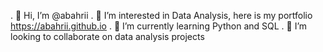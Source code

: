 
.  👋 Hi, I’m @abahrii
.  👀 I’m interested in Data Analysis, here is my portfolio https://abahrii.github.io
.  🌱 I’m currently learning Python and SQL
.  💞️ I’m looking to collaborate on data analysis projects
